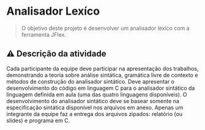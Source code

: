 # Analisador Lexíco

> O objetivo deste projeto é desenvolver um analisador lexíco com a ferramenta JFlex. 

## ⚠️ Descrição da atividade
Cada participante da equipe deve participar na apresentação dos trabalhos, demonstrando a teoria sobre análise sintática, gramática livre de contexto e métodos de construção do analisador sintático. Deve apresentar o desenvolvimento do código em linguagem C para o analisador sintático da linguagem definida em aula (uma das quatro linguagens disponíveis). O desenvolvimento do analisador sintático deve se basear somente na especificação sintática disponível nos arquivos em anexo. Apenas um integrante da equipe faz a entrega dos arquivos zipados: relatório (ou slides) e programa em C.
